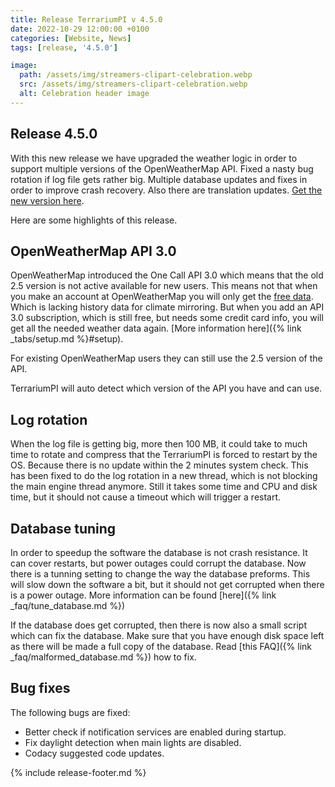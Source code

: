 ```yaml
---
title: Release TerrariumPI v 4.5.0
date: 2022-10-29 12:00:00 +0100
categories: [Website, News]
tags: [release, '4.5.0']

image:
  path: /assets/img/streamers-clipart-celebration.webp
  src: /assets/img/streamers-clipart-celebration.webp
  alt: Celebration header image
---
```


## Release 4.5.0

With this new release we have upgraded the weather logic in order to support
multiple versions of the OpenWeatherMap API. Fixed a nasty bug rotation if log
file gets rather big. Multiple database updates and fixes in order to improve
crash recovery. Also there are translation updates.
[Get the new version here](https://github.com/theyosh/TerrariumPI/releases/tag/4.5.0).

Here are some highlights of this release.

## OpenWeatherMap API 3.0

OpenWeatherMap introduced the One Call API 3.0 which means that the old 2.5
version is not active available for new users. This means not that when you make
an account at OpenWeatherMap you will only get the
[free data](https://openweathermap.org/price). Which is lacking history data for
climate mirroring. But when you add an API 3.0 subscription, which is still
free, but needs some credit card info, you will get all the needed weather data
again. [More information here]({% link _tabs/setup.md %}#setup).

For existing OpenWeatherMap users they can still use the 2.5 version of the API.

TerrariumPI will auto detect which version of the API you have and can use.

## Log rotation

When the log file is getting big, more then 100 MB, it could take to much time
to rotate and compress that the TerrariumPI is forced to restart by the OS.
Because there is no update within the 2 minutes system check. This has been
fixed to do the log rotation in a new thread, which is not blocking the main
engine thread anymore. Still it takes some time and CPU and disk time, but it
should not cause a timeout which will trigger a restart.

## Database tuning

In order to speedup the software the database is not crash resistance. It can
cover restarts, but power outages could corrupt the database. Now there is a
tunning setting to change the way the database preforms. This will slow down the
software a bit, but it should not get corrupted when there is a power outage.
More information can be found [here]({% link _faq/tune_database.md %})

If the database does get corrupted, then there is now also a small script which
can fix the database. Make sure that you have enough disk space left as there
will be made a full copy of the database. Read [this
FAQ]({% link _faq/malformed_database.md %}) how to fix.

## Bug fixes

The following bugs are fixed:

- Better check if notification services are enabled during startup.
- Fix daylight detection when main lights are disabled.
- Codacy suggested code updates.

{% include release-footer.md %}

